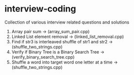 interview-coding
================

Collection of various interview related questions and solutions

1. Array pair sum -> (array_sum_pair.cpp)
2. Linked List element removal -> (linked_list_removal.cpp)
3. Find if str3 is interleaved shuffle of str1 and str2 -> (shuffle_two_strings.cpp)
4. Verify if Binary Tree is a Binary Search Tree -> (verify_binary_search_tree.cpp) 
5. Shuffle a word into target word one letter at a time -> (shuffle_two_strings.cpp)
